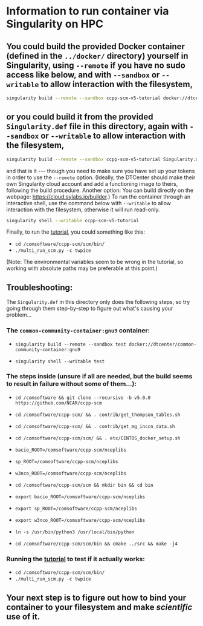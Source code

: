 # Information to run container via Singularity on HPC

## You could build the provided Docker container (defined in the `../docker/` directory) yourself in Singularity, using ``--remote`` if you have no sudo access like below, and with `--sandbox` or `--writable` to allow interaction with the filesystem,
```bash
singularity build --remote --sandbox ccpp-scm-v5-tutorial docker://dtcenter/ccpp-scm:v5.0.0-tutorial
```
## or you could build it from the provided `Singularity.def` file in this directory, again with `--sandbox` or `--writable` to allow interaction with the filesystem,  
```bash
singularity build --remote --sandbox ccpp-scm-v5-tutorial Singularity.def
```
and that is it --- though you need to make sure you have set up your tokens in order to use the ``--remote`` option. (Ideally, the DTCenter should make their own Singularity cloud account and add a functioning image to theirs, following the build procedure. Another option: You can build directly on the webpage: https://cloud.sylabs.io/builder.) To run the container through an interactive shell, use the command below with `--writable` to allow interaction with the filesystem, otherwise it will run read-only.
```bash
singularity shell --writable ccpp-scm-v5-tutorial
```

Finally, to run the [tutorial](https://dtcenter.org/ccpp-scm-online-tutorial), you could something like this:
- `cd /comsoftware/ccpp-scm/scm/bin/`
- `./multi_run_scm.py -c twpice`

(Note: The environmental variables seem to be wrong in the tutorial, so working with absolute paths may be preferable at this point.)

## Troubleshooting:
The `Singularity.def` in this directory only does the following steps, so try going through them step-by-step to figure out what's causing your problem...

### The `common-community-container:gnu9` container: 
- `singularity build --remote --sandbox test docker://dtcenter/common-community-container:gnu9`

- `singularity shell --writable test`

### The steps inside (unsure if all are needed, but the build seems to result in failure without some of them...): 
- `cd /comsoftware && git clone --recursive -b v5.0.0 https://github.com/NCAR/ccpp-scm`

- `cd /comsoftware/ccpp-scm/ && . contrib/get_thompson_tables.sh` 

- `cd /comsoftware/ccpp-scm/ && . contrib/get_mg_inccn_data.sh`

- `cd /comsoftware/ccpp-scm/scm/ && . etc/CENTOS_docker_setup.sh`
- `bacio_ROOT=/comsoftware/ccpp-scm/nceplibs` 
- `sp_ROOT=/comsoftware/ccpp-scm/nceplibs`
- `w3nco_ROOT=/comsoftware/ccpp-scm/nceplibs`

- `cd /comsoftware/ccpp-scm/scm && mkdir bin && cd bin`

- `export bacio_ROOT=/comsoftware/ccpp-scm/nceplibs`
- `export sp_ROOT=/comsoftware/ccpp-scm/nceplibs`
- `export w3nco_ROOT=/comsoftware/ccpp-scm/nceplibs`

- `ln -s /usr/bin/python3 /usr/local/bin/python`

- `cd /comsoftware/ccpp-scm/scm/bin && cmake ../src && make -j4`

### Running the [tutorial](https://dtcenter.org/ccpp-scm-online-tutorial) to test if it actually works:
- `cd /comsoftware/ccpp-scm/scm/bin/`
- `./multi_run_scm.py -c twpice` 


## Your next step is to figure out how to bind your container to your filesystem and make _scientific_ use of it.  